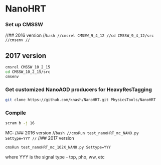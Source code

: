 # NanoHRT

### Set up CMSSW

//## 2016 version
//```bash
//cmsrel CMSSW_9_4_12
//cd CMSSW_9_4_12/src
//cmsenv
//```
## 2017 version
```bash
cmsrel CMSSW_10_2_15
cd CMSSW_10_2_15/src
cmsenv
```

### Get customized NanoAOD producers for HeavyResTagging

```bash
git clone https://github.com/knash/NanoHRT.git PhysicsTools/NanoHRT
```

### Compile

```bash
scram b -j 16
```


MC:
//## 2016 version
//```bash
//cmsRun test_nanoHRT_mc_NANO.py Settype=YYY
//```
//## 2017 version
```bash
cmsRun test_nanoHRT_mc_102X_NANO.py Settype=YYY
```

where YYY is the signal type - top, pho, ww, etc
